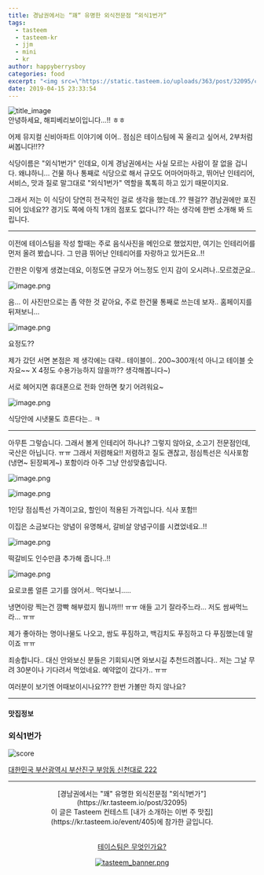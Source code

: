 ```yaml
---
title: 경남권에서는 “꽤“ 유명한 외식전문점 “외식1번가”
tags:
  - tasteem
  - tasteem-kr
  - jjm
  - mini
  - kr
author: happyberrysboy
categories: food
excerpt: "<img src=\"https://static.tasteem.io/uploads/363/post/32095/content_6f9015ce-6725-4327-8fa3-5bf343e5ac81.png\" />\r\n![title_image]( <br/> 안녕하세요, 해피베리보이입니다...!! ㅎㅎ  어제 뮤지컬 신비아파트 이야기에 이어.. 점심은 테이스팀에 꼭 올리고 싶어서, 2부처럼 써봅니다!!??  식당이름은 \"외식1번가\" 인데요, 이게 경남권에서는 사실 모르는 사람이 잘 없을 겁니다. 왜냐하니... 건물 하나 통째로 식당으로 해서 규모도 어마어마하고, 뛰어난 인....."
date: 2019-04-15 23:33:54
---
```


![title_image](https://static.tasteem.io/uploads/363/post/32095/content_6f9015ce-6725-4327-8fa3-5bf343e5ac81.png)
<br/>
안녕하세요, 해피베리보이입니다...!! ㅎㅎ

어제 뮤지컬 신비아파트 이야기에 이어.. 점심은 테이스팀에 꼭 올리고 싶어서, 2부처럼 써봅니다!!??

식당이름은 "외식1번가" 인데요, 이게 경남권에서는 사실 모르는 사람이 잘 없을 겁니다. 왜냐하니... 건물 하나 통째로 식당으로 해서 규모도 어마어마하고, 뛰어난 인테리어, 서비스, 맛과 질로 말그대로 "외식1번가" 역할을 톡톡히 하고 있기 때문이지요. 

그래서 저는 이 식당이 당연히 전국적인 걸로 생각을 했는데..?? 웬걸?? 경남권에만 포진되어 있네요?? 경기도 쪽에 아직 1개의 점포도 없다니?? 하는 생각에 한번 소개해 봐 드립니다.

___

이전에 테이스팀을 작성 할때는 주로 음식사진을 메인으로 했었지만, 여기는 인테리어를 먼저 올려 봤습니다. 그 만큼 뛰어난 인테리어를 자랑하고 있거든요..!!

간판은 이렇게 생겼는데요, 이정도면 규모가 어느정도 인지 감이 오시려나..모르겠군요..

![image.png](https://files.steempeak.com/file/steempeak/happyberrysboy/0gj41oIH-image.png)

음... 이 사진만으로는 좀 약한 것 같아요, 주로 한건물 통째로 쓰는데 보자.. 홈페이지를 뒤져보니...

![image.png](https://files.steempeak.com/file/steempeak/happyberrysboy/CAwAXL8r-image.png)

요정도??

제가 갔던 서면 본점은 제 생각에는 대략.. 테이블이.. 200~300개(석 아니고 테이블 숫자요~~ X 4정도 수용가능하지 않을까?? 생각해봅니다~)

서로 헤어지면 휴대폰으로 전화 안하면 찾기 어려워요~


![image.png](https://files.steempeak.com/file/steempeak/happyberrysboy/wVeQf7iP-image.png)


식당안에 시냇물도 흐른다는.. ㅋ

___

아무튼 그렇습니다. 그래서 볼게 인테리어 하나냐?
그렇지 않아요, 소고기 전문점인데, 국산은 아닙니다. ㅠㅠ 그래서 저렴해요!! 저렴하고 질도 괜찮고, 점심특선은 식사포함(냉면~ 된장찌게~) 포함이라 아주 그냥 안성맞춤입니다.

![image.png](https://files.steempeak.com/file/steempeak/happyberrysboy/eNfZTUll-image.png)

![image.png](https://files.steempeak.com/file/steempeak/happyberrysboy/hJU3DAAg-image.png)

1인당 점심특선 가격이고요, 할인이 적용된 가격입니다. 식사 포함!!

이집은 소금보다는 양념이 유명해서, 갈비살 양념구이를 시켰었네요..!!

![image.png](https://files.steempeak.com/file/steempeak/happyberrysboy/VEjGJueI-image.png)

떡갈비도 인수만큼 추가해 줍니다..!! 

![image.png](https://files.steempeak.com/file/steempeak/happyberrysboy/ykuZIrYW-image.png)

요로코롬 얼른 고기를 얹어서.. 먹다보니.....

냉면이랑 찍는건 깜빡 해부렀지 뭡니까!!! ㅠㅠ
애들 고기 잘라주느라... 저도 쌈싸먹느라... ㅠㅠ

제가 좋아하는 명이나물도 나오고, 쌈도 푸짐하고, 백김치도 푸짐하고 다 푸짐했는데 말이죠 ㅠㅠ

죄송합니다.. 대신 안와보신 분들은 기회되시면 와보시길 추천드려봅니다.. 저는 그날 무려 30분이나 기다려서 먹었네요. 예약없이 갔다가.. ㅠㅠ

여러분이 보기엔 어때보이시나요??? 한번 가볼만 하지 않나요?

---------------------
#### 맛집정보
### 외식1번가
![score](https://static.tasteem.io/images/steem/2Crowns.png)

[대한민국 부산광역시 부산진구 부암동 신천대로 222](https://kr.tasteem.io/post/32095#map)

-----------------------------------------
<center>[경남권에서는 "꽤" 유명한 외식전문점 "외식1번가"](https://kr.tasteem.io/post/32095)
<br/>이 글은 Tasteem 컨테스트
 [내가 소개하는  이번 주 맛집](https://kr.tasteem.io/event/405)에 참가한 글입니다.

<br/>[테이스팀은 무엇인가요?](https://kr.tasteem.io/about)

[![tasteem_banner.png](https://static.tasteem.io/images/tasteem_banner_v3.png)](https://kr.tasteem.io)</center>